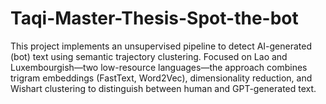 # Taqi-Master-Thesis-Spot-the-bot
This project implements an unsupervised pipeline to detect AI-generated (bot) text using semantic trajectory clustering. Focused on Lao and Luxembourgish—two low-resource languages—the approach combines trigram embeddings (FastText, Word2Vec), dimensionality reduction, and Wishart clustering to distinguish between human and GPT-generated text.

